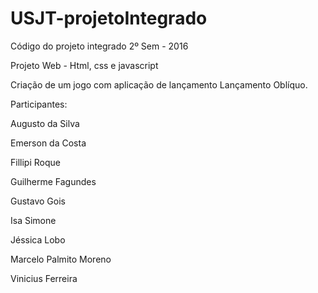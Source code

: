 # USJT-projetoIntegrado

Código do projeto integrado 2º Sem - 2016

Projeto Web - Html, css e javascript

Criação de um jogo com aplicação de lançamento Lançamento Oblíquo.

Participantes: 

Augusto da Silva

Emerson da Costa

Fillipi Roque

Guilherme Fagundes

Gustavo Gois

Isa Simone

Jéssica Lobo

Marcelo Palmito Moreno

Vinicius Ferreira

